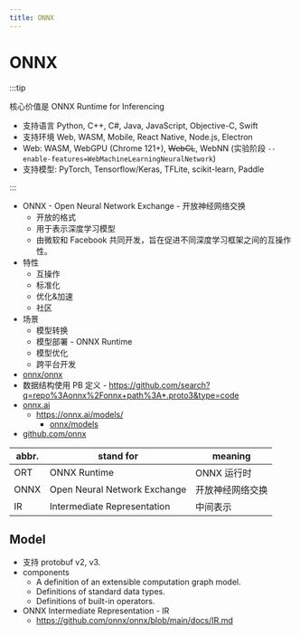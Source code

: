 ```yaml
---
title: ONNX
---
```


# ONNX

:::tip

核心价值是 ONNX Runtime for Inferencing

- 支持语言 Python, C++, C#, Java, JavaScript, Objective-C, Swift
- 支持环境 Web, WASM, Mobile, React Native, Node.js, Electron
- Web: WASM, WebGPU (Chrome 121+), ~~WebGL~~, WebNN (实验阶段 `--enable-features=WebMachineLearningNeuralNetwork`)
- 支持模型: PyTorch, Tensorflow/Keras, TFLite, scikit-learn, Paddle

:::

- ONNX - Open Neural Network Exchange - 开放神经网络交换
  - 开放的格式
  - 用于表示深度学习模型
  - 由微软和 Facebook 共同开发，旨在促进不同深度学习框架之间的互操作性。
- 特性
  - 互操作
  - 标准化
  - 优化&加速
  - 社区
- 场景
  - 模型转换
  - 模型部署 - ONNX Runtime
  - 模型优化
  - 跨平台开发
- [onnx/onnx](https://github.com/onnx/onnx)
- 数据结构使用 PB 定义  - https://github.com/search?q=repo%3Aonnx%2Fonnx+path%3A*.proto3&type=code
- [onnx.ai](https://onnx.ai/)
  - https://onnx.ai/models/
    - [onnx/models](https://github.com/onnx/models)
- [github.com/onnx](https://github.com/onnx)

| abbr. | stand for                    | meaning          |
| ----- | ---------------------------- | ---------------- |
| ORT   | ONNX Runtime                 | ONNX 运行时      |
| ONNX  | Open Neural Network Exchange | 开放神经网络交换 |
IR | Intermediate Representation | 中间表示 |

## Model

- 支持 protobuf v2, v3.
- components
  - A definition of an extensible computation graph model.
  - Definitions of standard data types.
  - Definitions of built-in operators.
- ONNX  Intermediate Representation - IR
  - https://github.com/onnx/onnx/blob/main/docs/IR.md
